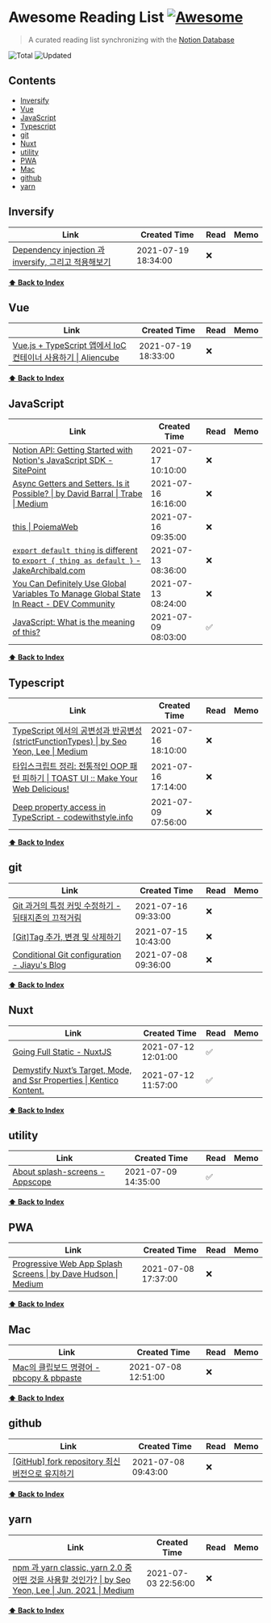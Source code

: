 # Awesome Reading List [![Awesome](https://cdn.rawgit.com/sindresorhus/awesome/d7305f38d29fed78fa85652e3a63e154dd8e8829/media/badge.svg)](https://github.com/sindresorhus/awesome)

> A curated reading list synchronizing with the [Notion Database](https://www.notion.so/younho9/c0d7fc0843e7421a88dd848932b5dbfd?v=42efd3bccce24649b7818b65cd5c1e88)

![Total](https://img.shields.io/badge/Total-21-green.svg)
![Updated](https://img.shields.io/badge/Updated-2021--07--22-blue.svg)

## Contents

- [Inversify](#Inversify)
- [Vue](#Vue)
- [JavaScript](#JavaScript)
- [Typescript](#Typescript)
- [git](#git)
- [Nuxt](#Nuxt)
- [utility](#utility)
- [PWA](#PWA)
- [Mac](#Mac)
- [github](#github)
- [yarn](#yarn)

## Inversify

| Link                                                                                          | Created Time        | Read | Memo |
| --------------------------------------------------------------------------------------------- | ------------------- | ---- | ---- |
| [Dependency injection 과 inversify, 그리고 적용해보기](https://slides.com/woongjae/inversify) | 2021-07-19 18:34:00 | :x:  |      |

**[⬆ Back to Index](#Contents)**

## Vue

| Link                                                                                                                                                   | Created Time        | Read | Memo |
| ------------------------------------------------------------------------------------------------------------------------------------------------------ | ------------------- | ---- | ---- |
| [Vue.js + TypeScript 앱에서 IoC 컨테이너 사용하기 \| Aliencube](https://blog.aliencube.org/ko/2017/03/21/using-ioc-container-in-vuejs-typescript-app/) | 2021-07-19 18:33:00 | :x:  |      |

**[⬆ Back to Index](#Contents)**

## JavaScript

| Link                                                                                                                                                                                             | Created Time        | Read               | Memo |
| ------------------------------------------------------------------------------------------------------------------------------------------------------------------------------------------------ | ------------------- | ------------------ | ---- |
| [Notion API: Getting Started with Notion's JavaScript SDK - SitePoint](https://www.sitepoint.com/notion-api-javascript-sdk/)                                                                     | 2021-07-17 10:10:00 | :x:                |      |
| [Async Getters and Setters. Is it Possible? \| by David Barral \| Trabe \| Medium](https://medium.com/trabe/async-getters-and-setters-is-it-possible-c18759b6f7e4)                               | 2021-07-16 16:16:00 | :x:                |      |
| [this \| PoiemaWeb](https://poiemaweb.com/js-this#3-%EC%83%9D%EC%84%B1%EC%9E%90-%ED%98%B8%EC%B6%9C-%ED%8C%A8%ED%84%B4constructor-invocation-pattern)                                             | 2021-07-16 09:35:00 | :x:                |      |
| [`export default thing` is different to `export { thing as default }` - JakeArchibald.com](https://jakearchibald.com/2021/export-default-thing-vs-thing-as-default/)                             | 2021-07-13 08:36:00 | :x:                |      |
| [You Can Definitely Use Global Variables To Manage Global State In React - DEV Community](https://dev.to/yezyilomo/you-can-definitely-use-global-variables-to-manage-global-state-in-react-17l3) | 2021-07-13 08:24:00 | :x:                |      |
| [JavaScript: What is the meaning of this?](https://web.dev/javascript-this/)                                                                                                                     | 2021-07-09 08:03:00 | :white_check_mark: |      |

**[⬆ Back to Index](#Contents)**

## Typescript

| Link                                                                                                                                                                                                                                                                   | Created Time        | Read | Memo |
| ---------------------------------------------------------------------------------------------------------------------------------------------------------------------------------------------------------------------------------------------------------------------- | ------------------- | ---- | ---- |
| [TypeScript 에서의 공변성과 반공변성 (strictFunctionTypes) \| by Seo Yeon, Lee \| Medium](https://iamssen.medium.com/typescript-%EC%97%90%EC%84%9C%EC%9D%98-%EA%B3%B5%EB%B3%80%EC%84%B1%EA%B3%BC-%EB%B0%98%EA%B3%B5%EB%B3%80%EC%84%B1-strictfunctiontypes-a82400e67f2) | 2021-07-16 18:10:00 | :x:  |      |
| [타입스크립트 정리: 전통적인 OOP 패턴 피하기 \| TOAST UI :: Make Your Web Delicious!](https://ui.toast.com/weekly-pick/ko_20210107)                                                                                                                                    | 2021-07-16 17:14:00 | :x:  |      |
| [Deep property access in TypeScript - codewithstyle.info](https://codewithstyle.info/Deep-property-access-in-TypeScript/)                                                                                                                                              | 2021-07-09 07:56:00 | :x:  |      |

**[⬆ Back to Index](#Contents)**

## git

| Link                                                                                                                                                                                                        | Created Time        | Read | Memo |
| ----------------------------------------------------------------------------------------------------------------------------------------------------------------------------------------------------------- | ------------------- | ---- | ---- |
| [Git 과거의 특정 커밋 수정하기 - 뒤태지존의 끄적거림](https://homoefficio.github.io/2017/04/16/Git-%EA%B3%BC%EA%B1%B0%EC%9D%98-%ED%8A%B9%EC%A0%95-%EC%BB%A4%EB%B0%8B-%EC%88%98%EC%A0%95%ED%95%98%EA%B8%B0/) | 2021-07-16 09:33:00 | :x:  |      |
| [[Git]Tag 추가, 변경 및 삭제하기](http://minsone.github.io/git/git-addtion-and-modified-delete-tag)                                                                                                         | 2021-07-15 10:43:00 | :x:  |      |
| [Conditional Git configuration - Jiayu's Blog](https://blog.jiayu.co/2019/02/conditional-git-configuration/)                                                                                                | 2021-07-08 09:36:00 | :x:  |      |

**[⬆ Back to Index](#Contents)**

## Nuxt

| Link                                                                                                                                           | Created Time        | Read               | Memo |
| ---------------------------------------------------------------------------------------------------------------------------------------------- | ------------------- | ------------------ | ---- |
| [Going Full Static - NuxtJS](https://nuxtjs.org/blog/going-full-static#current-issues)                                                         | 2021-07-12 12:01:00 | :white_check_mark: |      |
| [Demystify Nuxtʼs Target, Mode, and Ssr Properties \| Kentico Kontent.](https://kontent.ai/blog/demystify-nuxt-target-mode-and-ssr-properties) | 2021-07-12 11:57:00 | :white_check_mark: |      |

**[⬆ Back to Index](#Contents)**

## utility

| Link                                                                          | Created Time        | Read               | Memo |
| ----------------------------------------------------------------------------- | ------------------- | ------------------ | ---- |
| [About splash-screens - Appscope](https://appsco.pe/developer/splash-screens) | 2021-07-09 14:35:00 | :white_check_mark: |      |

**[⬆ Back to Index](#Contents)**

## PWA

| Link                                                                                                                                                | Created Time        | Read | Memo |
| --------------------------------------------------------------------------------------------------------------------------------------------------- | ------------------- | ---- | ---- |
| [Progressive Web App Splash Screens \| by Dave Hudson \| Medium](https://medium.com/@applification/progressive-web-app-splash-screens-80340b45d210) | 2021-07-08 17:37:00 | :x:  |      |

**[⬆ Back to Index](#Contents)**

## Mac

| Link                                                                        | Created Time        | Read | Memo |
| --------------------------------------------------------------------------- | ------------------- | ---- | ---- |
| [Mac의 클립보드 명령어 - pbcopy & pbpaste](https://jojoldu.tistory.com/466) | 2021-07-08 12:51:00 | :x:  |      |

**[⬆ Back to Index](#Contents)**

## github

| Link                                                                              | Created Time        | Read | Memo |
| --------------------------------------------------------------------------------- | ------------------- | ---- | ---- |
| [[GitHub] fork repository 최신 버전으로 유지하기](https://jybaek.tistory.com/775) | 2021-07-08 09:43:00 | :x:  |      |

**[⬆ Back to Index](#Contents)**

## yarn

| Link                                                                                                                                                                                                                                                                                        | Created Time        | Read | Memo |
| ------------------------------------------------------------------------------------------------------------------------------------------------------------------------------------------------------------------------------------------------------------------------------------------- | ------------------- | ---- | ---- |
| [npm 과 yarn classic, yarn 2.0 중 어떤 것을 사용할 것인가? \| by Seo Yeon, Lee \| Jun, 2021 \| Medium](https://iamssen.medium.com/npm-%EA%B3%BC-yarn-classic-yarn-2-0-%EC%A4%91-%EC%96%B4%EB%96%A4-%EA%B2%83%EC%9D%84-%EC%82%AC%EC%9A%A9%ED%95%A0-%EA%B2%83%EC%9D%B8%EA%B0%80-879ab44a3373) | 2021-07-03 22:56:00 | :x:  |      |

**[⬆ Back to Index](#Contents)**
